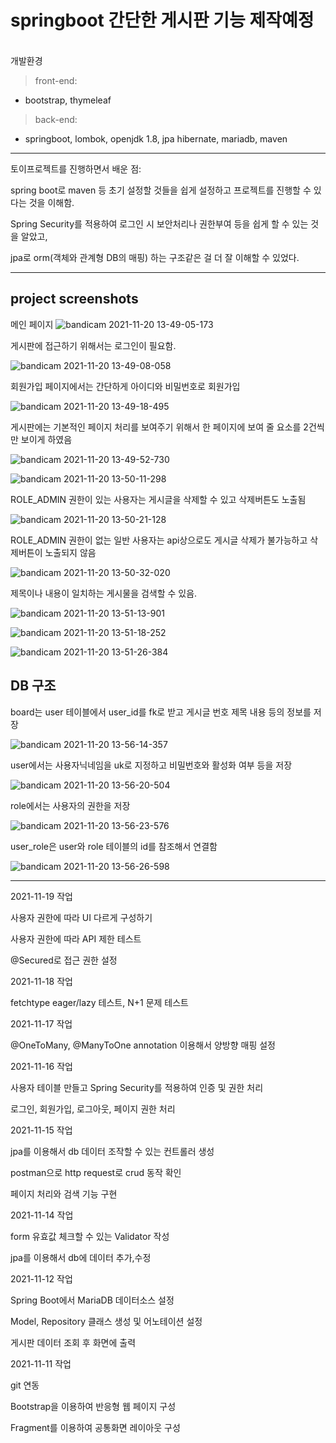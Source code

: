 # springboot 간단한 게시판 기능 제작예정
<br>
개발환경

> front-end:

- bootstrap, thymeleaf

>back-end:
- springboot, lombok, openjdk 1.8, jpa hibernate, mariadb, maven

--------------

토이프로젝트를 진행하면서 배운 점:

spring boot로 maven 등 초기 설정할 것들을 쉽게 설정하고 프로젝트를 진행할 수 있다는 것을 이해함.

Spring Security를 적용하여 로그인 시 보안처리나 권한부여 등을 쉽게 할 수 있는 것을 알았고, 

jpa로 orm(객체와 관계형 DB의 매핑) 하는 구조같은 걸 더 잘 이해할 수 있었다.

--------------
## project screenshots

메인 페이지
![bandicam 2021-11-20 13-49-05-173](https://user-images.githubusercontent.com/55654216/142715028-bdb43ec9-a0e1-4fa5-bbf4-41fa611d3d0c.jpg)

게시판에 접근하기 위해서는 로그인이 필요함.

![bandicam 2021-11-20 13-49-08-058](https://user-images.githubusercontent.com/55654216/142715030-e7a392c7-4491-416b-aa86-d2601fdc235d.jpg)

회원가입 페이지에서는 간단하게 아이디와 비밀번호로 회원가입

![bandicam 2021-11-20 13-49-18-495](https://user-images.githubusercontent.com/55654216/142715032-d9cc6d8e-83b0-42bd-bda2-55e0920f9a8f.jpg)

게시판에는 기본적인 페이지 처리를 보여주기 위해서 한 페이지에 보여 줄 요소를 2건씩만 보이게 하였음

![bandicam 2021-11-20 13-49-52-730](https://user-images.githubusercontent.com/55654216/142715033-339ec412-067b-4a28-81ce-5a0a4f09da4e.jpg)

![bandicam 2021-11-20 13-50-11-298](https://user-images.githubusercontent.com/55654216/142715034-0ab1110b-7263-42cf-bdcf-b1d96e15a77f.jpg)

ROLE_ADMIN 권한이 있는 사용자는 게시글을 삭제할 수 있고 삭제버튼도 노출됨

![bandicam 2021-11-20 13-50-21-128](https://user-images.githubusercontent.com/55654216/142715035-f342d1f2-51b2-4f95-8430-6fc27c400e6a.jpg)

ROLE_ADMIN 권한이 없는 일반 사용자는 api상으로도 게시글 삭제가 불가능하고 삭제버튼이 노출되지 않음 

![bandicam 2021-11-20 13-50-32-020](https://user-images.githubusercontent.com/55654216/142715036-d7e11d7c-5f60-4c59-aed8-96e612ef359b.jpg)

제목이나 내용이 일치하는 게시물을 검색할 수 있음.

![bandicam 2021-11-20 13-51-13-901](https://user-images.githubusercontent.com/55654216/142715037-5750984f-20a0-488e-920e-552e8ded478a.jpg)

![bandicam 2021-11-20 13-51-18-252](https://user-images.githubusercontent.com/55654216/142715038-8c89b388-0cb5-43c5-b519-3bc3790e92b9.jpg)

![bandicam 2021-11-20 13-51-26-384](https://user-images.githubusercontent.com/55654216/142715039-68949b97-4b1d-4a2f-a7e7-721004c5609a.jpg)

## DB 구조 

board는 user 테이블에서 user_id를 fk로 받고 게시글 번호 제목 내용 등의 정보를 저장

![bandicam 2021-11-20 13-56-14-357](https://user-images.githubusercontent.com/55654216/142715040-6d554f33-9c25-4724-9a7d-243ddfcdd1ee.jpg)

user에서는 사용자닉네임을 uk로 지정하고 비밀번호와 활성화 여부 등을 저장

![bandicam 2021-11-20 13-56-20-504](https://user-images.githubusercontent.com/55654216/142715041-fa534555-9646-4395-9514-6d31273a6bf4.jpg)

role에서는 사용자의 권한을 저장

![bandicam 2021-11-20 13-56-23-576](https://user-images.githubusercontent.com/55654216/142715042-2db80f36-092f-4824-81b2-4d7bbfc991f8.jpg)

user_role은 user와 role 테이블의 id를 참조해서 연결함 

![bandicam 2021-11-20 13-56-26-598](https://user-images.githubusercontent.com/55654216/142715044-05961670-463b-4ee1-bb45-51618e993a54.jpg)


------------

2021-11-19 작업

사용자 권한에 따라 UI 다르게 구성하기

사용자 권한에 따라 API 제한 테스트

@Secured로 접근 권한 설정

2021-11-18 작업

fetchtype eager/lazy 테스트, N+1 문제 테스트

2021-11-17 작업

@OneToMany, @ManyToOne annotation 이용해서 양방향 매핑 설정

2021-11-16 작업

사용자 테이블 만들고 Spring Security를 적용하여 인증 및 권한 처리

로그인, 회원가입, 로그아웃, 페이지 권한 처리

2021-11-15 작업

jpa를 이용해서 db 데이터 조작할 수 있는 컨트롤러 생성

postman으로 http request로 crud 동작 확인

페이지 처리와 검색 기능 구현

2021-11-14 작업

form 유효값 체크할 수 있는 Validator 작성

jpa를 이용해서 db에 데이터 추가,수정


2021-11-12 작업

Spring Boot에서 MariaDB 데이터소스 설정

Model, Repository 클래스 생성 및 어노테이션 설정

게시판 데이터 조회 후 화면에 출력


2021-11-11 작업

git 연동

Bootstrap을 이용하여 반응형 웹 페이지 구성

Fragment를 이용하여 공통화면 레이아웃 구성

